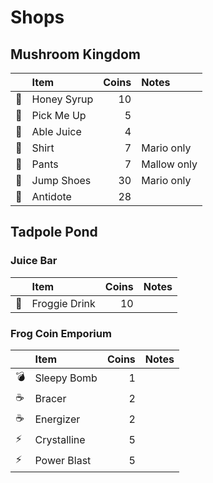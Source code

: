 # Shops

## Mushroom Kingdom

| | Item | Coins | Notes |
| --- | :-- | --: | :-- |
| :honey_pot: | Honey Syrup | 10 | |
| :tea: | Pick Me Up | 5 | |
| :tea: | Able Juice | 4 | |
| :shirt: | Shirt | 7 | Mario only |
| :shirt: | Pants | 7 | Mallow only |
| :ring: | Jump Shoes | 30 | Mario only |
| :ring: | Antidote | 28 | |

## Tadpole Pond

### Juice Bar

| | Item | Coins | Notes |
| --- | :-- | --: | :-- |
| :tropical_drink: | Froggie Drink | 10 | |

### Frog Coin Emporium

| | Item | Coins | Notes |
| --- | :-- | --: | :-- |
| :bomb: | Sleepy Bomb | 1 | |
| :coffee: | Bracer | 2 | |
| :coffee: | Energizer | 2 | |
| :zap: | Crystalline | 5 | |
| :zap: | Power Blast | 5 | |
